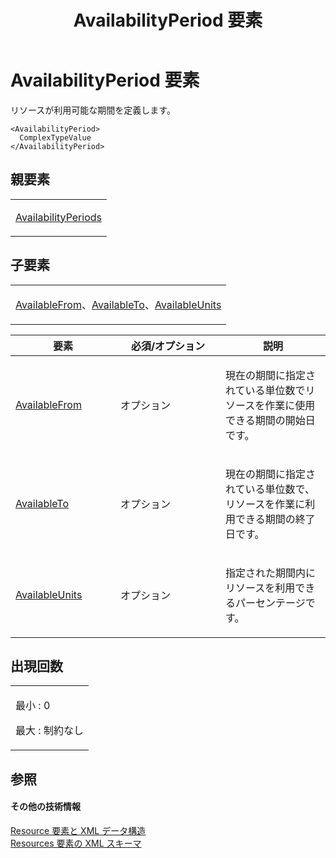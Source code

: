 ﻿---
title: AvailabilityPeriod 要素
TOCTitle: AvailabilityPeriod 要素
ms:assetid: a4c03ace-1ef0-41a7-92df-99abc612aa73
ms:mtpsurl: https://msdn.microsoft.com/ja-jp/library/Bb968625(v=office.12)
ms:contentKeyID: 16743833
ms.date: 06/30/2008
mtps_version: v=office.12
ms.translationtype: HT
---

# AvailabilityPeriod 要素

リソースが利用可能な期間を定義します。

    <AvailabilityPeriod>
      ComplexTypeValue
    </AvailabilityPeriod>

## 親要素

<table>
<colgroup>
<col style="width: 100%" />
</colgroup>
<tbody>
<tr class="odd">
<td><p><a href="availabilityperiods-element.md">AvailabilityPeriods</a></p></td>
</tr>
</tbody>
</table>


## 子要素


<table>
<colgroup>
<col style="width: 100%" />
</colgroup>
<tbody>
<tr class="odd">
<td><p><a href="availablefrom-element.md">AvailableFrom</a>、<a href="availableto-element.md">AvailableTo</a>、<a href="availableunits-element.md">AvailableUnits</a></p></td>
</tr>
</tbody>
</table>


<table>
<colgroup>
<col style="width: 33%" />
<col style="width: 33%" />
<col style="width: 33%" />
</colgroup>
<thead>
<tr class="header">
<th>要素</th>
<th>必須/オプション</th>
<th>説明</th>
</tr>
</thead>
<tbody>
<tr class="odd">
<td><p><a href="availablefrom-element.md">AvailableFrom</a></p></td>
<td><p>オプション</p></td>
<td><p>現在の期間に指定されている単位数でリソースを作業に使用できる期間の開始日です。</p></td>
</tr>
<tr class="even">
<td><p><a href="availableto-element.md">AvailableTo</a></p></td>
<td><p>オプション</p></td>
<td><p>現在の期間に指定されている単位数で、リソースを作業に利用できる期間の終了日です。</p></td>
</tr>
<tr class="odd">
<td><p><a href="availableunits-element.md">AvailableUnits</a></p></td>
<td><p>オプション</p></td>
<td><p>指定された期間内にリソースを利用できるパーセンテージです。</p></td>
</tr>
</tbody>
</table>


## 出現回数


<table>
<colgroup>
<col style="width: 100%" />
</colgroup>
<tbody>
<tr class="odd">
<td><p>最小 : 0</p>
<p>最大 : 制約なし</p></td>
</tr>
</tbody>
</table>


## 参照

#### その他の技術情報

[Resource 要素と XML データ構造](resource-elements-and-xml-structure.md)  
[Resources 要素の XML スキーマ](xml-schema-for-the-resources-element.md)

